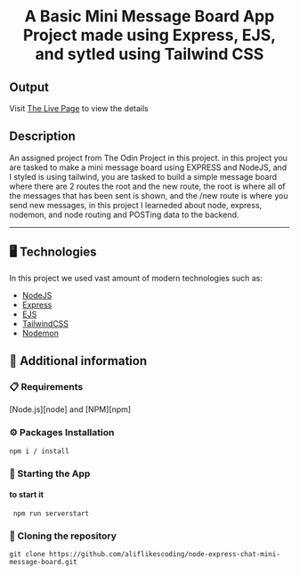 <p align="center">
  <h1 align="center">A Basic Mini Message Board App Project  made using Express, EJS, and sytled using Tailwind CSS</h1>
</p>

## Output

Visit [The Live Page](https://express-mini-message-board-odin-production.up.railway.app/) to view the details

## Description

An assigned project from The Odin Project in this project. in this project you are tasked to make a mini message board using EXPRESS and NodeJS, and I styled is using tailwind, you are tasked to build a simple message board where there are 2 routes the root and the new route, the root is where all of the messages that has been sent is shown, and the /new route is where you send new messages, in this project I learneded about node, express, nodemon, and node routing and POSTing data to the backend.

---
## 🖥️ Technologies

In this project we used vast amount of modern technologies such as:

- [NodeJS](https://nodejs.org/en)
- [Express](https://expressjs.com/)
- [EJS](https://ejs.co/)
- [TailwindCSS](https://tailwindcss.com/)
- [Nodemon](https://nodemon.io/)

## 📖 Additional information

### 📋 Requirements

[Node.js][node] and [NPM][npm]

### ⚙️ Packages Installation

```shell
npm i / install
```

### 🚀 Starting the App 

#### to start it

```shell
 npm run serverstart
```

### 🔗 Cloning the repository

```shell
git clone https://github.com/aliflikescoding/node-express-chat-mini-message-board.git
```

